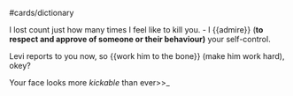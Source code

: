 #cards/dictionary

I lost count just how many times I feel like to kill you. - I {{admire}} (**to respect and approve of someone or their behaviour)** your self-control.

Levi reports to you now, so {{work him to the bone}} (make him work hard), okey?

Your face looks more  _kickable_  than ever>>_
